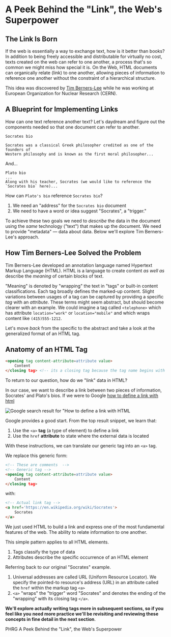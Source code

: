 # A Peek Behind the "Link", the Web's Superpower

## The Link Is Born

If the web is essentially a way to exchange text, how is it better than books?
In addition to being freely accessible and distributable for virtually no cost,
texts created on the web can refer to one another, a process that's so common
we might miss how special it is. On the Web, HTML documents can organically
relate (link) to one another, allowing pieces of information to reference one
another without the constraint of a hierarchical structure.

This idea was discovered by [Tim Berners-Lee][TBL] while he was working at
European Organization for Nuclear Research (CERN).

## A Blueprint for Implementing Links

How can one text reference another text? Let's daydream and figure out the
components needed so that one document can refer to another.

```
Socrates bio

Socrates was a classical Greek philosopher credited as one of the founders of
Western philosophy and is known as the first moral philosopher...
```

And...

```
Plato bio
...
Along with his teacher, Socrates (we would like to reference the `Socrates bio` here)...
```

How can `Plato's bio` reference `Socrates bio`?

1. We need an "address" for the `Socrates bio` document
2. We need to have a word or idea suggest "Socrates", a "trigger."

To achieve these two goals we need to _describe_ the data in the document using
the _same_ technology ("text") that makes up the document. We need to provide
"metadata" &mdash; data about data.  Below we'll explore Tim Berners-Lee's
approach.

## How Tim Berners-Lee Solved the Problem

Tim Berners-Lee developed an annotation language named Hypertext Markup
Language (HTML).  HTML is a language to create content _as well as_ describe
the _meaning_ of certain blocks of text.

"Meaning" is denoted by "wrapping" the text in "tags" or built-in content 
classifications. Each tag broadly defines the marked-up content. Slight 
variations between usages of a tag can be captured by providing a specific 
_tag_ with an _attribute_. These terms might seem abstract, but should become 
clearer with an example. We could imagine a tag called `<telephone>` which has 
attribute `location="work"` or `location="mobile"` and which wraps content like 
`(415)555-1212`.

Let's move _back_ from the specific to the abstract and take a look at the
generalized format of an HTML tag.

## Anatomy of an HTML Tag

```html
<opening tag content-attribute=attribute value>
    Content
</closing tag> <!-- its a closing tag because the tag name begins with a '/'. By the way, this is an HTML comment -->
```

To return to our question, how do we "link" data in HTML?

In our case, we want to describe a link between two pieces of information, Socrates' and Plato's bios. If
we were to Google [how to define a link with html]()

![Google search result for "How to define a link with HTML][search-result]

Google provides a good start. From the top result snippet, we learn that:

1. Use the `<a>` **tag** (a type of element) to define a link
2. Use the `href` **attribute** to state where the external data is located

With these instructions, we can translate our generic tag into an `<a>` tag.

We replace this generic form:

```html
<!-- These are comments  -->
<!-- Generic tag -->
<opening tag content-attribute=attribute value>
    Content
</closing tag>
```

with:

```html
<!-- Actual link tag -->
<a href='https://en.wikipedia.org/wiki/Socrates'>
    Socrates
</a>
```

We just used HTML to build a link and express one of the most fundamental
features of the web. The ability to relate information to one another.

This simple pattern applies to all HTML elements.

1. Tags classify the type of data
2. Attributes describe the specific occurrence of an HTML element

Referring back to our original "Socrates" example.

1. Universal addresses are called URL (Uniform Resource Locator). We specify
   the pointed-to resource's address (URL) in an attribute called the `href`
   within the markup tag `<a>`
2. `<a>` "wraps" the "trigger" word "Socrates" and denotes the ending of the
   "wrapping" with its closing tag `</a>`.

**We'll explore actually writing tags more in subsequent sections, so if you feel
like you need more practice we'll be revisiting and reviewing these concepts in
fine detail in the next section**.


[TBL]: https://en.wikipedia.org/wiki/Tim_Berners-Lee
[search-result]: https://curriculum-content.s3.amazonaws.com/web-development/how-to-define-a-link-with-html.jpeg
<p data-visibility='hidden'>PHRG A Peek Behind the "Link", the Web's Superpower</p>